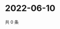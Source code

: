 # 2022-06-10

共 0 条

<!-- BEGIN WEIBO -->
<!-- 最后更新时间 Fri Jun 10 2022 02:19:15 GMT+0800 (China Standard Time) -->

<!-- END WEIBO -->
